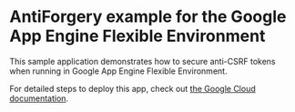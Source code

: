 # AntiForgery example for the Google App Engine Flexible Environment

This sample application demonstrates how to secure anti-CSRF tokens
when running in Google App Engine Flexible Environment.

For detailed steps to deploy this app, check out
[the Google Cloud documentation](https://cloud.google.com/appengine/docs/flexible/application-security?tab=.net).

